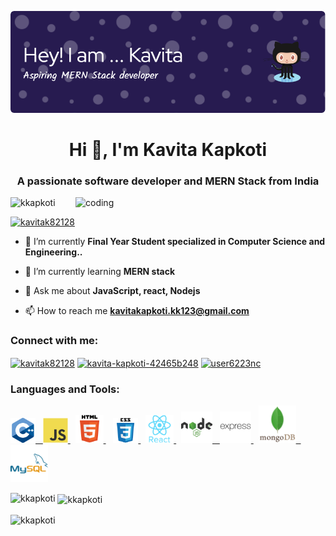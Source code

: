 ![Header](https://github.com/KKapkoti/KKapkoti/blob/main/github-header-image.png)
<h1 align="center">Hi 👋, I'm Kavita Kapkoti</h1>
<h3 align="center">A passionate software developer and MERN Stack from India</h3>
<img align="right" alt="coding" width="400" src="https://camo.githubusercontent.com/571e1b07bd12a229e4655e0f584330c56076dd3ad02975293617479c29bb1f0f/68747470733a2f2f63646e2e6472696262626c652e636f6d2f75736572732f343035353439342f73637265656e73686f74732f31353231353735362f6d656469612f64326236366334636130313932616132366431303334343862336431353138622e676966">


<p align="left"> <img src="https://komarev.com/ghpvc/?username=kkapkoti&label=Profile%20views&color=0e75b6&style=flat" alt="kkapkoti" /> </p>

<p align="left"> <a href="https://twitter.com/kavitak82128" target="blank"><img src="https://img.shields.io/twitter/follow/kavitak82128?logo=twitter&style=for-the-badge" alt="kavitak82128" /></a> </p>

- 🔭 I’m currently **Final Year Student specialized in Computer Science and Engineering..**

- 🌱 I’m currently learning **MERN stack**
  
- 💬 Ask me about **JavaScript, react, Nodejs**

- 📫 How to reach me **kavitakapkoti.kk123@gmail.com**

<!--- 📄 Know about my experiences [https://drive.google.com/file/d/1_1HjeDRQQo5YzT1kwxNdxDWdkV1slyc8/view](https://drive.google.com/file/d/1_1HjeDRQQo5YzT1kwxNdxDWdkV1slyc8/view)-->

<h3 align="left">Connect with me:</h3>
<p align="left">
<a href="https://twitter.com/kavitak82128" target="blank"><img align="center" src="https://raw.githubusercontent.com/rahuldkjain/github-profile-readme-generator/master/src/images/icons/Social/twitter.svg" alt="kavitak82128" height="30" width="40" /></a>
<a href="https://linkedin.com/in/kavita-kapkoti-42465b248" target="blank"><img align="center" src="https://raw.githubusercontent.com/rahuldkjain/github-profile-readme-generator/master/src/images/icons/Social/linked-in-alt.svg" alt="kavita-kapkoti-42465b248" height="30" width="40" /></a>
<a href="https://www.leetcode.com/user6223nc" target="blank"><img align="center" src="https://raw.githubusercontent.com/rahuldkjain/github-profile-readme-generator/master/src/images/icons/Social/leet-code.svg" alt="user6223nc" height="30" width="40" /></a>
</p>

<h3 align="left">Languages and Tools:</h3>
<p align="left"> 
<!--   <h4>Programming Languages</h4> -->
  <a href="https://www.w3schools.com/cpp/" target="_blank" rel="noreferrer"> <img src="https://raw.githubusercontent.com/devicons/devicon/master/icons/cplusplus/cplusplus-original.svg" alt="cplusplus" width="40" height="40"/> &nbsp;
  <a href="https://developer.mozilla.org/en-US/docs/Web/JavaScript" target="_blank" rel="noreferrer"> <img src="https://raw.githubusercontent.com/devicons/devicon/master/icons/javascript/javascript-original.svg" alt="javascript" width="40" height="40"/> </a>  &nbsp;
<!--   <h4>Frontend Development</h4> -->
   <a href="https://www.w3.org/html/" target="_blank" rel="noreferrer"> <img src="https://raw.githubusercontent.com/devicons/devicon/master/icons/html5/html5-original-wordmark.svg" alt="html5" width="45" height="45"/> </a>&nbsp;&nbsp;
   </a> <a href="https://www.w3schools.com/css/" target="_blank" rel="noreferrer"> <img src="https://raw.githubusercontent.com/devicons/devicon/master/icons/css3/css3-original-wordmark.svg" alt="css3" width="40" height="40"/> </a> &nbsp;
  </a> <a href="https://reactjs.org/" target="_blank" rel="noreferrer"> <img src="https://raw.githubusercontent.com/devicons/devicon/master/icons/react/react-original-wordmark.svg" alt="react" width="45" height="45"/> </a>  &nbsp;
<!--  <h4>Backend Development</h4> -->
  <a href="https://nodejs.org" target="_blank" rel="noreferrer"> <img src="https://raw.githubusercontent.com/devicons/devicon/master/icons/nodejs/nodejs-original-wordmark.svg" alt="nodejs" width="50" height="50"/> &nbsp;
  <a href="https://expressjs.com" target="_blank" rel="noreferrer"> <img src="https://raw.githubusercontent.com/devicons/devicon/master/icons/express/express-original-wordmark.svg" alt="expressjs" width="50" height="50"/> </a> &nbsp; 
<!--    <h4>Database</h4>-->
  <a href="https://www.mongodb.com/" target="_blank" rel="noreferrer"> <img src="https://raw.githubusercontent.com/devicons/devicon/master/icons/mongodb/mongodb-original-wordmark.svg" alt="mongodb" width="60" height="60"/> &nbsp;
  </a> <a href="https://www.mysql.com/" target="_blank" rel="noreferrer"> <img src="https://raw.githubusercontent.com/devicons/devicon/master/icons/mysql/mysql-original-wordmark.svg" alt="mysql" width="60" height="60"/> </a>
 </p>

<p><img align="left" src="https://github-readme-stats.vercel.app/api/top-langs?username=kkapkoti&show_icons=true&locale=en&layout=compact" alt="kkapkoti" /></p>

<p>&nbsp;<img align="center" src="https://github-readme-stats.vercel.app/api?username=kkapkoti&show_icons=true&locale=en" alt="kkapkoti" /></p>

<p><img align="center" src="https://github-readme-streak-stats.herokuapp.com/?user=kkapkoti&" alt="kkapkoti" /></p>

